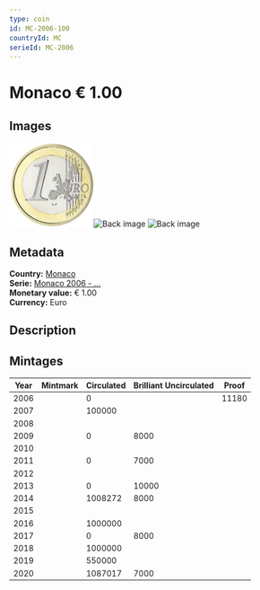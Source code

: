 ```yaml
---
type: coin
id: MC-2006-100
countryId: MC
serieId: MC-2006
---
```


# Monaco € 1.00

## Images

<img src="../../../img/common-2002-100.png" height="150" alt="Front image"><img src="img/monaco-2006-100.png" height="150" alt="Back image">     ![Back image]()

## Metadata

**Country:** [Monaco](../index.md)\
**Serie:** [Monaco 2006 - ...](index.md)\
**Monetary value:** € 1.00\
**Currency:** Euro

## Description


## Mintages

| Year | Mintmark | Circulated | Brilliant Uncirculated | Proof |
| ---- | -------- | ---------- | ---------------------- | ----- |
| 2006 |  | 0|  | 11180 |
| 2007 |  | 100000|  |  |
| 2008 |  | |  |  |
| 2009 |  | 0| 8000 |  |
| 2010 |  | |  |  |
| 2011 |  | 0| 7000 |  |
| 2012 |  | |  |  |
| 2013 |  | 0| 10000 |  |
| 2014 |  | 1008272| 8000 |  |
| 2015 |  | |  |  |
| 2016 |  | 1000000|  |  |
| 2017 |  | 0| 8000 |  |
| 2018 |  | 1000000|  |  |
| 2019 |  | 550000|  |  |
| 2020 |  | 1087017| 7000 |  |
